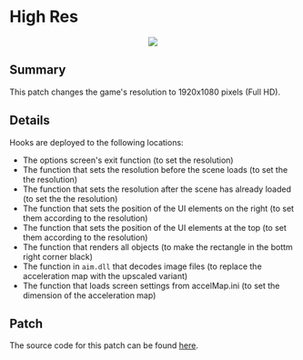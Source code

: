 # High Res
<p style="display: flex; justify-content: center">
    <img src="high-res.png" style="">
</p>

## Summary
This patch changes the game's resolution to 1920x1080 pixels (Full HD).

## Details
Hooks are deployed to the following locations:
- The options screen's exit function (to set the resolution)
- The function that sets the resolution before the scene loads (to set the the resolution)
- The function that sets the resolution after the scene has already loaded (to set the the resolution)
- The function that sets the position of the UI elements on the right (to set them according to the resolution)
- The function that sets the position of the UI elements at the top (to set them according to the resolution)
- The function that renders all objects (to make the rectangle in the bottm right corner black)
- The function in `aim.dll` that decodes image files (to replace the acceleration map with the upscaled variant)
- The function that loads screen settings from accelMap.ini (to set the dimension of the acceleration map)

## Patch
The source code for this patch can be found [here](https://github.com/P3Modding/p3-lib/tree/master/mod-high-res).
